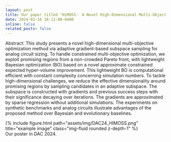 ```yaml
---
layout: post
title: Our paper titled "HiMOSS： A Novel High-Dimensional Multi-Objective Optimization Method via Adaptive Gradient-Based Subspace Sampling for Analog Circuit Sizing" has been accepted with 2024 61th DAC!
date: 2024-03-16 16:11:00-0400
inline: false
related_posts: false
---
```

Abstract: This study presents a novel high-dimensional multi-objective optimization method via adaptive gradient-based subspace sampling for analog circuit sizing. To handle constrained multi-objective optimization, we exploit promising regions from a non-crowded Pareto front, with lightweight Bayesian optimization (BO) based on a novel approximate constrained expected hyper-volume improvement. This lightweight BO is computational efficient with constant complexity concerning simulation numbers. To tackle high-dimensional challenges, we reduce the effective dimensionality around promising regions by sampling candidates in an adaptive subspace. The subspace is constructed with gradients and previous success steps with their significance decaying over iterations. The gradients are approximated by sparse regression without additional simulations. The experiments on synthetic benchmarks and analog circuits illustrate advantages of the proposed method over Bayesian and evolutionary baselines.

<div class="row">
    <div class="col-sm mt-3 mt-md-0">
        {% include figure.html path="assets/img/DAC24_HIMOSS.png" title="example image" class="img-fluid rounded z-depth-1" %}
    </div>
</div>
<div class="caption">
    Our poster in DAC 2024.
</div>